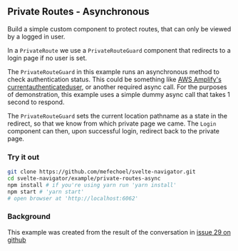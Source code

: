 ## Private Routes - Asynchronous

Build a simple custom component to protect routes, that can only be viewed by a
logged in user.

In a `PrivateRoute` we use a `PrivateRouteGuard` component that redirects to a
login page if no user is set.

The `PrivateRouteGuard` in this example runs an asynchronous method to check authentication status. This could be something like [AWS Amplify's currentauthenticateduser](https://aws-amplify.github.io/amplify-js/api/classes/authclass.html#currentauthenticateduser), or another required async call. For the purposes of demonstration, this example uses a simple dummy async call that takes 1 second to respond.

The `PrivateRouteGuard` sets the current location pathname as a state in the redirect, 
so that we know from which private page we came. The `Login` component can then, 
upon successful login, redirect back to the private page.

### Try it out

```bash
git clone https://github.com/mefechoel/svelte-navigator.git
cd svelte-navigator/example/private-routes-async
npm install # if you're using yarn run 'yarn install'
npm start # 'yarn start'
# open browser at 'http://localhost:6062'
```

### Background

This example was created from the result of the conversation in [issue 29 on github](https://github.com/mefechoel/svelte-navigator/issues/29)